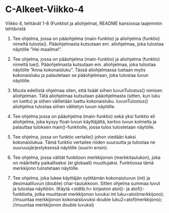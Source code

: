 # C-Alkeet-Viikko-4
Viikko 4, tehtävät 1-8 (Funktiot ja aliohjelmat, README kansiossa laajemmin tehtävistä

1. Tee ohjelma, jossa on pääohjelma (main-funktio) ja aliohjelma (funktio) nimeltä tulosta().
Pääohjelmasta kutsutaan em. aliohjelmaa, joka tulostaa näytölle ”Hei maailma!”.

2. Tee ohjelma, jossa on pääohjelma (main-funktio) ja aliohjelma (funktio) nimeltä lue().
Pääohjelmasta kutsutaan em. aliohjelmaa, joka tulostaa näytölle ”Anna kokonaisluku”.
Tässä aliohjelmassa luetaan myös kokonaisluku ja palautetaan se pääohjelmaan, joka
tulostaa luvun näytölle.

3. Muuta edellistä ohjelmaa siten, että lisäät siihen luvunTulostus() nimisen aliohjelman. Tätä
aliohjelmaa kutsutaan pääohjelmasta (sitten, kun luku on luettu) ja siihen välitetään luettu
kokonaisluku. luvunTulostus() aliohjelma tulostaa siihen välitetyn luvun näytölle.

4. Tee ohjelma jossa on pääohjelma (main-funktio) sekä yksi funktio eli aliohjelma, joka kysyy
float-luvun käyttäjältä, kertoo luvun kolmella ja palauttaa tuloksen main()-funktiolle, jossa
tulos tulostetaan näytölle.

5. Tee ohjelma, jossa on funktio vertaile() johon viedään kaksi kokonaislukua. Tämä funktio
vertailee niiden suuruutta ja tulostaa ne suuruusjärjestyksessä näytölle (suurin ensin).

7. Tee ohjelma, jossa välität funktioon merkkijonon (merkkitaulukon), joka on määritelty
paikalliseksi (ei globaali) muuttujaksi. Funktiossa tämä merkkijono tulostetaan näytölle.

8. Tee ohjelma, joka lukee käyttäjän syöttämän kokonaisluvun (int) ja desimaaliluvun (double)
char-taulukkoon. Sitten ohjelma summaa luvut ja tulostaa näyttöön. (Käytä <stdlib.h>
kirjaston atoi()- ja atof()-funktioita, jotka muuttavat merkkijonon luvuksi
int luku=atoi(merkkijono); //muuntaa merkkijonon kokonaisluvuksi
double luku2=atof(merkkijono); //muuntaa merkkijonon double luvuksi)
